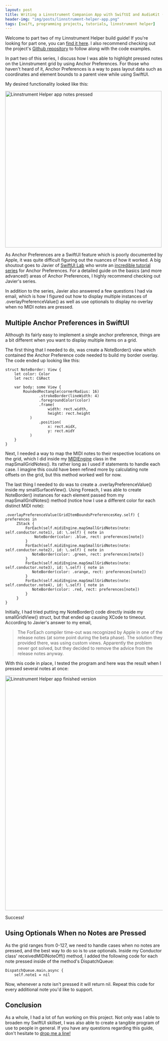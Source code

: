 ```yaml
---
layout: post
title: Writing a Linnstrument Companion App with SwiftUI and AudioKit (Part 2)
header-img: "img/posts/linnstrument-helper-app.png"
tags: [swift, programming projects, tutorials, linnstrument helper]
---
```


Welcome to part two of my Linnstrument Helper build guide! If you're looking for part one, you can [find it here](https://markjames.dev/blog/2020-05-06-writing-a-midi-controller-app-part-one). I also recommend checking out the project's [Github repository](https://github.com/markjamesm/linnstrument-helper) to follow along with the code examples.

In part two of this series, I discuss how I was able to highlight pressed notes on the Linnstrument grid by using Anchor Preferences. For those who haven't heard of it, Anchor Preferences is a way to pass layout data such as coordinates and element bounds to a parent view while using SwiftUI.

My desired functionality looked like this:

<img width="500" alt="Linnstrument Helper app notes pressed" src="https://user-images.githubusercontent.com/20845425/81235206-65a89680-8fc8-11ea-8263-c4213f40e66c.png"> 

As Anchor Preferences are a SwiftUI feature which is poorly documented by Apple, it was quite difficult figuring out the nuances of how it worked. A big shoutout goes to Javier of [SwiftUI Lab](https://swiftui-lab.com/) who wrote an [incredible tutorial series](https://swiftui-lab.com/communicating-with-the-view-tree-part-1/) for Anchor Preferences. For a detailed guide on the basics (and more advanced!) areas of Anchor Preferences, I highly recommend checking out Javier's series.

In addition to the series, Javier also answered a few questions I had via email, which is how I figured out how to display multiple instances of .overlayPreferenceValue() as well as use optionals to display no overlay when no MIDI notes are pressed.

## Multiple Anchor Preferences in SwiftUI

Although its fairly easy to implement a single anchor preference, things are a bit different when you want to display multiple items on a grid.

The first thing that I needed to do, was create a NoteBorder() view which contained the Anchor Preference code needed to build my border overlay. The code ended up looking like this:

```
struct NoteBorder: View {
    let color: Color
    let rect: CGRect
    
    var body: some View {
        RoundedRectangle(cornerRadius: 16)
               .strokeBorder(lineWidth: 4)
               .foregroundColor(color)
               .frame(
                   width: rect.width,
                   height: rect.height
           )
               .position(
                   x: rect.midX,
                   y: rect.midY
           )
    }
}
```

Next, I needed a way to map the MIDI notes to their respective locations on the grid, which I did inside my [MIDIEngine](https://github.com/markjamesm/linnstrument-helper/blob/master/LinnstrumentHelper/Model/MIDIEngine.swift) class in the mapSmallGridNotes(). Its rather long as I used if statements to handle each case. I imagine this could have been refined more by calculating note offsets on the grid, but this method worked well for now.

The last thing I needed to do was to create a .overlayPreferenceValue() inside my smallSurfaceView(). Using Foreach, I was able to create NoteBorder() instances for each element passed from my mapSmallGridNotes() method (notice how I use a different color for each distinct MIDI note):

```
.overlayPreferenceValue(GridItemBoundsPreferencesKey.self) { preferences in
     ZStack {
         ForEach(self.midiEngine.mapSmallGridNotes(note: self.conductor.note1), id: \.self) { note in
             NoteBorder(color: .blue, rect: preferences[note])
         }
         ForEach(self.midiEngine.mapSmallGridNotes(note: self.conductor.note2), id: \.self) { note in
            NoteBorder(color: .green, rect: preferences[note])
         }
         ForEach(self.midiEngine.mapSmallGridNotes(note: self.conductor.note3), id: \.self) { note in
            NoteBorder(color: .orange, rect: preferences[note])
         }
         ForEach(self.midiEngine.mapSmallGridNotes(note: self.conductor.note4), id: \.self) { note in
            NoteBorder(color: .red, rect: preferences[note])
         }
     }
}
``` 
Initially, I had tried putting my NoteBorder() code directly inside my smallGridView() struct, but that ended up causing XCode to timeout. According to Javier's answer to my email, 

>The ForEach compiler time-out was recognized by Apple in one of the release notes (at some point during the beta phase). The solution they provided there, was using custom views. Apparently the problem never got solved, but they decided to remove the advice from the release notes anyway.

With this code in place, I tested the program and here was the result when I pressed several notes at once:

<img width="750" alt="Linnstrument Helper app finished version" src="https://user-images.githubusercontent.com/20845425/81113716-aaf89580-8eee-11ea-8732-0b1a486deceb.png"> 

Success!

## Using Optionals When no Notes are Pressed

As the grid ranges from 0-127, we need to handle cases when no notes are pressed, and the best way to do so is to use optionals. Inside my Conductor class' receivedMIDINoteOff() method, I added the following code for each note pressed inside of the method's DispatchQueue:

```
DispatchQueue.main.async {
    self.note1 = nil
```

Now, whenever a note isn't pressed it will return nil. Repeat this code for every additional note you'd like to support.

## Conclusion

As a whole, I had a lot of fun working on this project. Not only was I able to broaden my SwiftUI skillset, I was also able to create a tangible program of use to people in general. If you have any questions regarding this guide, don't hesitate to [drop me a line!](https://markjames.dev/contact)
